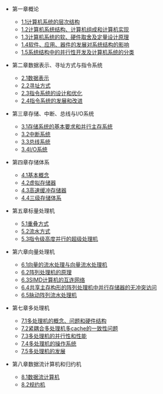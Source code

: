 * 第一章概论
  * [1.1计算机系统的层次结构](pages/Index.md)
  * [1.2计算机系统结构、计算机组成和计算机实现](pages/Index.md)
  * [1.3计算机系统的软、硬件取舍及定量设计原理](pages/Index.md)
  * [1.4软件、应用、器件的发展对系统结构的影响](pages/Index.md)
  * [1.5系统结构中的并行性开发及计算机系统的分类](pages/Index.md)



* 第二章数据表示、寻址方式与指令系统
  * [2.1数据表示](pages/Index.md)
  * [2.2寻址方式](pages/Index.md)
  * [2.3指令系统的设计和优化](pages/Index.md)
  * [2.4指令系统的发展和改进](pages/Index.md)



* 第三章存储、中断、总线与I/O系统
  * [3.1存储系统的基本要求和并行主存系统](pages/Index.md)
  * [3.2中断系统](pages/Index.md)
  * [3.3总线系统](pages/Index.md)
  * [3.4I/O系统](pages/Index.md)



* 第四章存储体系
  * [4.1基本概念](pages/Index.md)
  * [4.2虚拟存储器](pages/Index.md)
  * [4.3高速缓冲存储器](pages/Index.md)
  * [4.4三级存储体系](pages/Index.md)



* 第五章标量处理机
  * [5.1重叠方式](pages/Index.md)
  * [5.2流水方式](pages/Index.md)
  * [5.3指令级高度并行的超级处理机](pages/Index.md)


* 第六章向量处理机
  * [6.1向量的流水处理与向量流水处理机](pages/Index.md)
  * [6.2阵列处理机的原理](pages/Index.md)
  * [6.3SIMD计算机的互连网络](pages/Index.md)
  * [6.4共享主存构形的阵列处理机中并行存储器的无冲突访问](pages/Index.md)
  * [6.5脉动阵列流水处理机](pages/Index.md)


* 第七章多处理机
  * [7.1多处理机的概念、问题和硬件结构](pages/Index.md)
  * [7.2紧耦合多处理机多cache的一致性问题](pages/Index.md)
  * [7.3多处理机的并行性和性能](pages/Index.md)
  * [7.4多处理机的操作系统](pages/Index.md)
  * [7.5多处理机的发展](pages/Index.md)



* 第八章数据流计算机和归约机
  * [8.1数据流计算机](pages/Index.md)
  * [8.2规约机](pages/Index.md)


